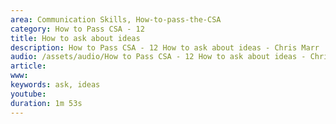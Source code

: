 ```yaml
---
area: Communication Skills, How-to-pass-the-CSA
category: How to Pass CSA - 12
title: How to ask about ideas
description: How to Pass CSA - 12 How to ask about ideas - Chris Marr
audio: /assets/audio/How to Pass CSA - 12 How to ask about ideas - Chris Marr - MQ.mp3
article: 
www: 
keywords: ask, ideas
youtube: 
duration: 1m 53s
--- 
```

